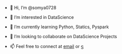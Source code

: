- 👋 Hi, I’m @somya0728
- 👀 I’m interested in DataScience
- 🌱 I’m currently learning Python, Statics, Pyspark
- 💞️ I’m looking to collaborate on DataScience Projects
- 📫 Feel free to connect at [email](mailto:somyasingh018j@gmail.com) or <a href="https://www.linkedin.com/in/somyasingh0728/">
  <img valign='middle' alt="Somya's LinkedIN" width="15px" src="https://raw.githubusercontent.com/peterthehan/peterthehan/master/assets/linkedin.svg" />  
  
  <script src="https://platform.linkedin.com/badges/js/profile.js" async defer type="text/javascript"></script>
  
 
  
   
<!---
somya0728/somya0728 is a ✨ special ✨ repository because its `README.md` (this file) appears on your GitHub profile.
You can click the Preview link to take a look at your changes.
--->
